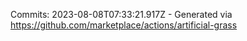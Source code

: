 Commits: 2023-08-08T07:33:21.917Z - Generated via https://github.com/marketplace/actions/artificial-grass
<br>
